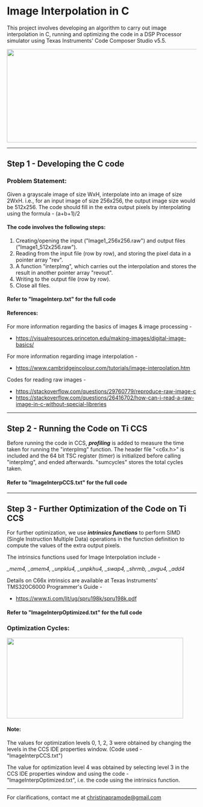# Image Interpolation in C

This project involves developing an algorithm to carry out image interpolation in C, running and optimizing the code in a DSP Processor simulator using Texas Instruments' Code Composer Studio v5.5.

<img src="https://user-images.githubusercontent.com/59883696/124708529-06ba1680-df18-11eb-8919-465f4121bf26.png" width="703" height="248">

***

## Step 1 - Developing the C code

### Problem Statement:

Given a grayscale image of size WxH, interpolate into an image of size 2WxH. i.e., for an input image of size 256x256, the output image size would be 512x256. 
The code should fill in the extra output pixels by interpolating using the formula - (a+b+1)/2

#### The code involves the following steps: 
1. Creating/opening the input ("Image1_256x256.raw") and output files ("Image1_512x256.raw").
2. Reading from the input file (row by row), and storing the pixel data in a pointer array "rev".
3. A function "interpImg", which carries out the interpolation and stores the result in another pointer array "revout".
4. Writing to the output file (row by row).
5. Close all files.

#### Refer to "ImageInterp.txt" for the full code

#### References:

For more information regarding the basics of images & image processing - 
- https://visualresources.princeton.edu/making-images/digital-image-basics/ 
  
For more information regarding image interpolation - 
- https://www.cambridgeincolour.com/tutorials/image-interpolation.htm

Codes for reading raw images -
- https://stackoverflow.com/questions/29760779/reproduce-raw-image-c 
- https://stackoverflow.com/questions/26416702/how-can-i-read-a-raw-image-in-c-without-special-libreries

***

## Step 2 - Running the Code on Ti CCS

Before running the code in CCS, ***profiling*** is added to measure the time taken for running the "interpImg" function. 
The header file "<c6x.h>" is included and the 64 bit TSC register (timer) is initialized before calling "interpImg", and ended afterwards. "sumcycles" stores the total cycles taken. 

#### Refer to "ImageInterpCCS.txt" for the full code

***

## Step 3 - Further Optimization of the Code on Ti CCS

For further optimization, we use ***intrinsics functions*** to perform SIMD (Single Instruction Multiple Data) operations in the function definition to compute the values of the extra output pixels.

The intrinsics functions used for Image Interpolation include - 

*\_mem4, \_amem4, \_unpklu4, \_unpkhu4, \_swap4, \_shrmb, \_avgu4, \_add4*

Details on C66x intrinsics are available at Texas Instruments' TMS320C6000 Programmer's Guide - 
- https://www.ti.com/lit/ug/spru198k/spru198k.pdf

#### Refer to "ImageInterpOptimized.txt" for the full code

### Optimization Cycles:

<img src="https://user-images.githubusercontent.com/59883696/124746472-865adc00-df3e-11eb-9250-7f4a2ae95fc3.png" width="468" height="214">

#### Note: 
The values for optimization levels 0, 1, 2, 3 were obtained by changing the levels in the CCS IDE properties window. (Code used - "ImageInterpCCS.txt")

The value for optimization level 4 was obtained by selecting level 3 in the CCS IDE properties window and using the code - "ImageInterpOptimized.txt", i.e. the code using the intrinsics function.

***

For clarifications, contact me at <christinapramode@gmail.com>

